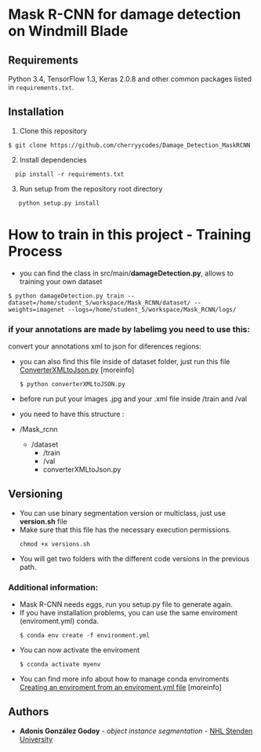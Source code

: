 # Mask R-CNN for damage detection on Windmill Blade


## Requirements
Python 3.4, TensorFlow 1.3, Keras 2.0.8 and other common packages listed in `requirements.txt`.

## Installation
1. Clone this repository
  ```
  $ git clone https://github.com/cherryycodes/Damage_Detection_MaskRCNN
   ```
2. Install dependencies
 ```
   pip install -r requirements.txt
 ```
3. Run setup from the repository root directory
 ```bash
    python setup.py install
 ``` 


# How to train in this project - Training Process

- you can find the class in src/main/**damageDetection.py**, allows to training your own dataset

```
$ python damageDetection.py train --dataset=/home/student_5/workspace/Mask_RCNN/dataset/ --weights=imagenet --logs=/home/student_5/workspace/Mask_RCNN/logs/
```



### if your annotations are made by labelimg you need to use this:
convert your annotations xml to json for diferences regions:
* you can also find this file inside of dataset folder, just run this file [ConverterXMLtoJson.py](https://github.com/adions025/XMLtoJson_Mask_RCNN) [moreinfo]
  
  ```
  $ python converterXMLtoJSON.py
   ```
   
 - before run put your images .jpg and your .xml file inside /train and /val
 - you need to have this structure :
 
  - /Mask_rcnn
    * /dataset
        * /train
        * /val
        * converterXMLtoJson.py
        

## Versioning
 * You can use binary segmentation version or multiclass, just use **version.sh** file
 * Make sure that this file has the necessary execution permissions.
     ```
     chmod +x versions.sh
     ```
 * You will get two folders with the different code versions in the previous path.
           
           
### Additional information:
* Mask R-CNN needs eggs, run you setup.py file to generate again.
* If you have installation problems, you can use the same enviroment (enviroment.yml) conda.
    ```
    $ conda env create -f environment.yml
    ```
* You can now activate the enviroment 
    ```
    $ cconda activate myenv
    ```
* You can find more info about how to manage conda enviroments [Creating an enviroment from an enviroment.yml file](https://docs.conda.io/projects/conda/en/latest/user-guide/tasks/manage-environments.html) [moreinfo]

 
## Authors

* **Adonis González Godoy** - *object instance segmentation* - [NHL Stenden University](https://github.com/adions025)

   





